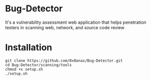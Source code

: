 # Bug-Detector
It's a vulnerability assessment web application that helps penetration testers in scanning web, network, and source code review 

# Installation
```
git clone https://github.com/0x0anas/Bug-Detector.git
cd Bug-Detector/scanning/tools
chmod +x setup.sh
./setup.sh
```
